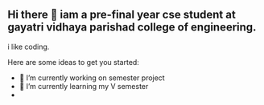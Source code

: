## Hi there 👋 iam a pre-final year cse student at gayatri vidhaya parishad college of engineering.
i like coding.


Here are some ideas to get you started:

- 🔭 I’m currently working on semester project
- 🌱 I’m currently learning my V semester
-
